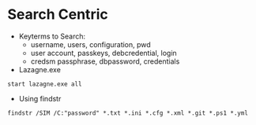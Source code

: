 # Search Centric
- Keyterms to Search:
	- username, users, configuration, pwd
	- user account, passkeys, debcredential, login
	- credsm passphrase, dbpassword, credentials
- Lazagne.exe
```command-prompt
start lazagne.exe all
```
- Using findstr
```command-prompt
findstr /SIM /C:"password" *.txt *.ini *.cfg *.xml *.git *.ps1 *.yml
```